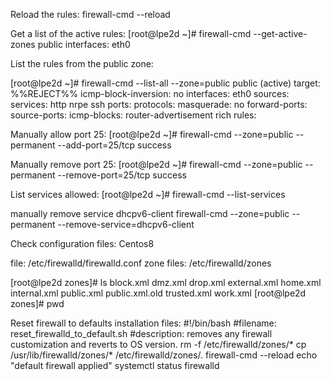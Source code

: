 Reload the rules:
firewall-cmd --reload

Get a list of the active rules:
[root@lpe2d ~]# firewall-cmd --get-active-zones
public
  interfaces: eth0

List the rules from the public zone:

[root@lpe2d ~]# firewall-cmd --list-all --zone=public
public (active)
  target: %%REJECT%%
  icmp-block-inversion: no
  interfaces: eth0
  sources:
  services: http nrpe ssh
  ports:
  protocols:
  masquerade: no
  forward-ports:
  source-ports:
  icmp-blocks: router-advertisement
  rich rules:

Manually allow port 25:
[root@lpe2d ~]# firewall-cmd --zone=public --permanent --add-port=25/tcp
success

Manually remove port 25:
[root@lpe2d ~]# firewall-cmd --zone=public --permanent --remove-port=25/tcp
success

List services allowed:
[root@lpe2d ~]# firewall-cmd --list-services


manually remove service dhcpv6-client
firewall-cmd --zone=public --permanent --remove-service=dhcpv6-client


Check configuration files: Centos8

file: /etc/firewalld/firewalld.conf
zone files: /etc/firewalld/zones

[root@lpe2d zones]# ls
block.xml  dmz.xml  drop.xml  external.xml  home.xml  internal.xml  public.xml  public.xml.old  trusted.xml  work.xml
[root@lpe2d zones]# pwd



Reset firewall to defaults installation files:
#!/bin/bash
#filename: reset_firewalld_to_default.sh
#description: removes any firewall customization and reverts to OS version. 
rm -f /etc/firewalld/zones/*
cp /usr/lib/firewalld/zones/* /etc/firewalld/zones/.
firewall-cmd --reload
echo "default firewall applied"
systemctl status firewalld

